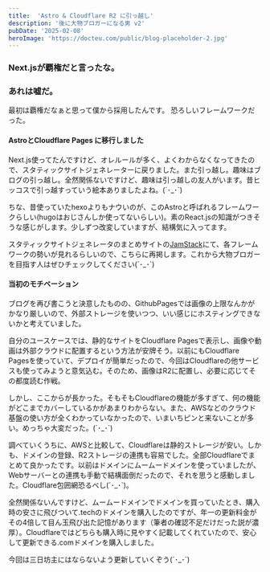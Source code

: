 ```yaml
---
title:  'Astro & Cloudflare R2 に引っ越し'
description: '後に大物ブロガーになる男 v2'
pubDate: '2025-02-08'
heroImage: 'https://docteu.com/public/blog-placeholder-2.jpg'
---
```


### Next.jsが覇権だと言ったな。
### あれは嘘だ。

最初は覇権だなぁと思って僕から採用したんです。
恐ろしいフレームワークだった。

#### AstroとCloudflare Pages に移行しました

Next.js使ってたんですけど、オレルールが多く、よくわからなくなってきたので、スタティックサイトジェネレーターに戻りました。また引っ越し。趣味はブログの引っ越し。全然関係ないですけど、趣味は引っ越しの友人がいます。昔ヒッコスで引っ越すっていう絵本ありましたよね。(´･_･`)

ちな、昔使っていたhexoよりもナウいのが、このAstroと呼ばれるフレームワークらしい(hugoはおじさんしか使ってないらしい)。素のReact.jsの知識がつきそうな感じがします。少しずつ改変していますが、結構気に入ってます。

スタティックサイトジェネレータのまとめサイトの[JamStack](https://jamstack.org/generators/)にて、各フレームワークの勢いが見れるらしいので、こちらに再掲します。これから大物ブロガーを目指す人はぜひチェックしてください(´･_･`)

#### 当初のモチベーション

ブログを再び書こうと決意したものの、GithubPagesでは画像の上限なんかがかなり厳しいので、外部ストレージを使いつつ、いい感じにホスティングできないかと考えていました。

自分のユースケースでは、静的なサイトをCloudflare Pagesで表示し、画像や動画は外部クラウドに配置するという方法が安牌そう。以前にもCloudflare Pagesを使っていて、デプロイが簡単だったので、今回はCloudflareの他サービスも使ってみようと意気込む。そのため、画像はR2に配置し、必要に応じてその都度読む作戦。

しかし、ここからが長かった。そもそもCloudflareの機能が多すぎて、何の機能がどこまでカバーしているかがあまりわからない。また、AWSなどのクラウド基盤の使い方が全くわかっていなかったので、いまいちピンと来ないことが多い。めっちゃ大変だった。(´･_･`)

調べていくうちに、AWSと比較して、Cloudflareは静的ストレージが安い。しかも、ドメインの登録、R2ストレージの連携も容易でした。全部Cloudflareでまとめて良かったです。以前はドメインにムームードメインを使っていましたが、Webサーバーとの連携も手動で結構面倒だったので、それを思うと感動しました。Cloudflare包囲網恐るべし(´･_･`)。

全然関係ないんですけど、ムームードメインでドメインを買っていたとき、購入時の安さに飛びついて.techのドメインを購入したのですが、年一の更新料金がその4倍して目ん玉飛び出た記憶があります（筆者の確認不足だけだった説が濃厚）。Cloudflareではどちらも購入時に見やすく記載してくれていたので、安心して更新できる.comドメインを購入しました。

今回は三日坊主にはならないよう更新していくぞう(´･_･`)